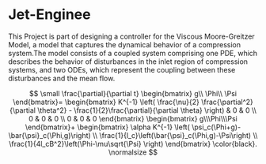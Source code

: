 # Jet-Enginee
This Project is part of designing a controller for the Viscous Moore-Greitzer Model, a model that captures the dynamical behavior of a compression system.The model consists of a coupled system comprising one PDE, which describes the behavior of disturbances in the inlet region of compression systems, and two ODEs, which represent the coupling between these disturbances and the mean flow.
<script type="text/javascript" async
  src="https://cdn.jsdelivr.net/npm/mathjax@3/es5/tex-mml-chtml.js">
</script>
$$
\small
\frac{\partial}{\partial t} \begin{bmatrix}
    g\\ \Phi\\ \Psi
\end{bmatrix}= 
\begin{bmatrix}
    K^{-1} \left( \frac{\nu}{2} \frac{\partial^2}{\partial \theta^2} - \frac{1}{2}\frac{\partial}{\partial \theta} \right) & 0 & 0 \\
    0 & 0 & 0 \\
    0 & 0 & 0
\end{bmatrix}
\begin{bmatrix}
    g\\\Phi\\\Psi
\end{bmatrix}+
\begin{bmatrix}
    \alpha K^{-1} \left( \psi_c(\Phi+g)-\bar{\psi}_c(\Phi,g)\right) \\
    \frac{1}{l_c}\left(\bar{\psi}_c(\Phi,g)-\Psi\right) \\
    \frac{1}{4l_cB^2}\left(\Phi-\mu\sqrt{\Psi} \right) 
\end{bmatrix}  \color{black}.
\normalsize
$$
